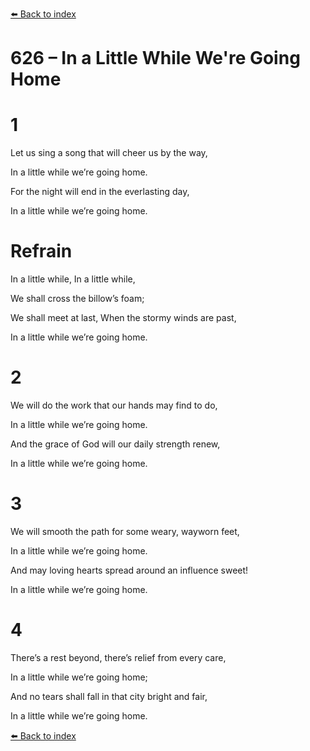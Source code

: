 [⬅️ Back to index](../README.md)

# 626 – In a Little While We're Going Home





# 1

Let us sing a song that will cheer us by the way,

In a little while we’re going home.

For the night will end in the everlasting day,

In a little while we’re going home.



# Refrain

In a little while, In a little while,

We shall cross the billow’s foam;

We shall meet at last, When the stormy winds are past,

In a little while we’re going home.



# 2

We will do the work that our hands may find to do,

In a little while we’re going home.

And the grace of God will our daily strength renew,

In a little while we’re going home.



# 3

We will smooth the path for some weary, wayworn feet,

In a little while we’re going home.

And may loving hearts spread around an influence sweet!

In a little while we’re going home.



# 4

There’s a rest beyond, there’s relief from every care,

In a little while we’re going home;

And no tears shall fall in that city bright and fair,

In a little while we’re going home.

[⬅️ Back to index](../README.md)
